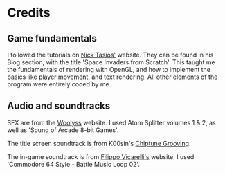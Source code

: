 # Credits

## Game fundamentals
I followed the tutorials on [Nick Tasios'](http://nicktasios.nl/) website. They can be found in his Blog section, with the title 'Space Invaders from Scratch'. This taught me the fundamentals of rendering with OpenGL, and how to implement the basics like player movement, and text rendering. All other elements of the program were entirely coded by me.

## Audio and soundtracks
SFX are from the [Woolyss](https://woolyss.com/chipmusic-samples.php) website. I used Atom Splitter volumes 1 & 2, as well as 'Sound of Arcade 8-bit Games'.

The title screen soundtrack is from K00sin's [Chiptune Grooving](https://pixabay.com/music/video-games-chiptune-grooving-142242/).

The in-game soundtrack is from [Filippo Vicarelli's](https://www.filippovicarelli.com/8bit-game-background-music) website. I used 'Commodore 64 Style - Battle Music Loop 02'.
